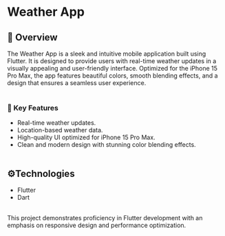 # Weather App

## 🤖 Overview 

The Weather App is a sleek and intuitive mobile application built using Flutter. It is designed to provide users with real-time weather updates in a visually appealing and user-friendly interface. Optimized for the iPhone 15 Pro Max, the app features beautiful colors, smooth blending effects, and a design that ensures a seamless user experience. </br></br>

### 🔗 Key Features
- Real-time weather updates.
- Location-based weather data.
- High-quality UI optimized for iPhone 15 Pro Max.
- Clean and modern design with stunning color blending effects. </br></br>

## ⚙️Technologies
- Flutter
- Dart </br></br>

This project demonstrates proficiency in Flutter development with an emphasis on responsive design and performance optimization.

